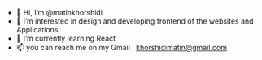 - 👋 Hi, I’m @matinkhorshidi
- 👀 I’m interested in design and developing frontend of the websites and Applications
- 🌱 I’m currently learning React
- 📫 you can reach me on my Gmail : khorshidimatin@gmail.com

<!---
matinkhorshidi/matinkhorshidi is a ✨ special ✨ repository because its `README.md` (this file) appears on your GitHub profile.
You can click the Preview link to take a look at your changes.
--->
